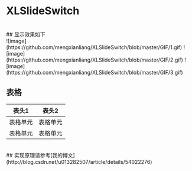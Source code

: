 # XLSlideSwitch
 <br>
## 显示效果如下
 <br>
 ![image](https://github.com/mengxianliang/XLSlideSwitch/blob/master/GIF/1.gif)
 ![image](https://github.com/mengxianliang/XLSlideSwitch/blob/master/GIF/2.gif)
 ![image](https://github.com/mengxianliang/XLSlideSwitch/blob/master/GIF/3.gif)

表格
--------

表头1  | 表头2
--------- | --------
表格单元  | 表格单元 
表格单元  | 表格单元 

<br>
## 实现原理请参考[我的博文](http://blog.csdn.net/u013282507/article/details/54022276)



